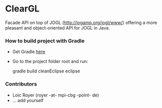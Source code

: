 # ClearGL #

Facade API on top of JOGL (http://jogamp.org/jogl/www/)
offering a more pleasant and object-oriented API for
JOGL in Java.

### How to build project with Gradle

* Get Gradle [here](http://www.gradle.org/)

* Go to the project folder root and run:

     gradle build cleanEclipse eclipse

### Contributors ###

* Loic Royer (royer -at- mpi-cbg -point- de)
* ... add yourself